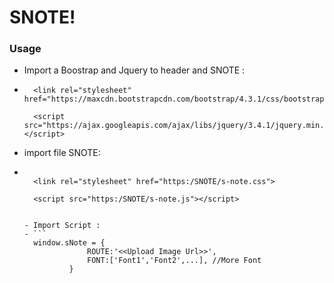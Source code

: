 # SNOTE!
### Usage
  - Import a Boostrap and Jquery to header and SNOTE :
- ```
    <link rel="stylesheet" href="https://maxcdn.bootstrapcdn.com/bootstrap/4.3.1/css/bootstrap.min.css">

    <script src="https://ajax.googleapis.com/ajax/libs/jquery/3.4.1/jquery.min.js"></script>
- import file SNOTE:
- ```
    
    <link rel="stylesheet" href="https:/SNOTE/s-note.css">
    
    <script src="https:/SNOTE/s-note.js"></script>


  - Import Script :
  - ```
    window.sNote = {
                ROUTE:'<<Upload Image Url>>',
                FONT:['Font1','Font2',...], //More Font
            }

